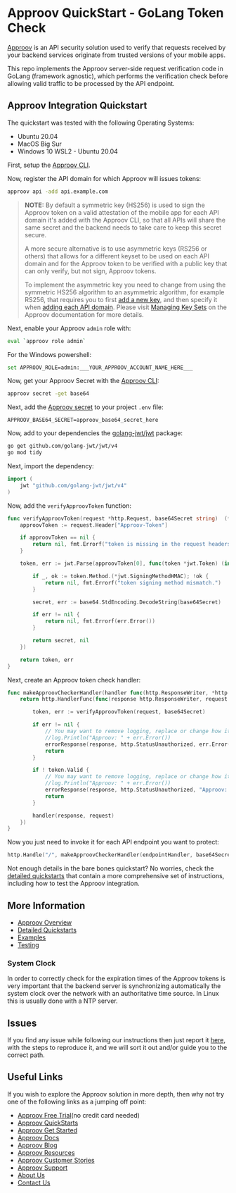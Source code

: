 # Approov QuickStart - GoLang Token Check

[Approov](https://approov.io) is an API security solution used to verify that requests received by your backend services originate from trusted versions of your mobile apps.

This repo implements the Approov server-side request verification code in GoLang (framework agnostic), which performs the verification check before allowing valid traffic to be processed by the API endpoint.


## Approov Integration Quickstart

The quickstart was tested with the following Operating Systems:

* Ubuntu 20.04
* MacOS Big Sur
* Windows 10 WSL2 - Ubuntu 20.04

First, setup the [Approov CLI](https://approov.io/docs/latest/approov-installation/index.html#initializing-the-approov-cli).

Now, register the API domain for which Approov will issues tokens:

```bash
approov api -add api.example.com
```

> **NOTE:** By default a symmetric key (HS256) is used to sign the Approov token on a valid attestation of the mobile app for each API domain it's added with the Approov CLI, so that all APIs will share the same secret and the backend needs to take care to keep this secret secure.
>
> A more secure alternative is to use asymmetric keys (RS256 or others) that allows for a different keyset to be used on each API domain and for the Approov token to be verified with a public key that can only verify, but not sign, Approov tokens.
>
> To implement the asymmetric key you need to change from using the symmetric HS256 algorithm to an asymmetric algorithm, for example RS256, that requires you to first [add a new key](https://approov.io/docs/latest/approov-usage-documentation/#adding-a-new-key), and then specify it when [adding each API domain](https://approov.io/docs/latest/approov-usage-documentation/#keyset-key-api-addition). Please visit [Managing Key Sets](https://approov.io/docs/latest/approov-usage-documentation/#managing-key-sets) on the Approov documentation for more details.

Next, enable your Approov `admin` role with:

```bash
eval `approov role admin`
````

For the Windows powershell:

```bash
set APPROOV_ROLE=admin:___YOUR_APPROOV_ACCOUNT_NAME_HERE___
````

Now, get your Approov Secret with the [Approov CLI](https://approov.io/docs/latest/approov-installation/index.html#initializing-the-approov-cli):

```bash
approov secret -get base64
```

Next, add the [Approov secret](https://approov.io/docs/latest/approov-usage-documentation/#account-secret-key-export) to your project `.env` file:

```env
APPROOV_BASE64_SECRET=approov_base64_secret_here
```

Now, add to your dependencies the [golang-jwt/jwt](github.com/dgrijalva/jwt-gohttps://github.com/golang-jwt/jwt) package:

```bash
go get github.com/golang-jwt/jwt/v4
go mod tidy
```

Next, import the dependency:

```go
import (
    jwt "github.com/golang-jwt/jwt/v4"
)
```

Now, add the `verifyApproovToken` function:

```go
func verifyApproovToken(request *http.Request, base64Secret string)  (*jwt.Token, error) {
    approovToken := request.Header["Approov-Token"]

    if approovToken == nil {
        return nil, fmt.Errorf("token is missing in the request headers.")
    }

    token, err := jwt.Parse(approovToken[0], func(token *jwt.Token) (interface{}, error) {

        if _, ok := token.Method.(*jwt.SigningMethodHMAC); !ok {
            return nil, fmt.Errorf("token signing method mismatch.")
        }

        secret, err := base64.StdEncoding.DecodeString(base64Secret)

        if err != nil {
            return nil, fmt.Errorf(err.Error())
        }

        return secret, nil
    })

    return token, err
}
```

Next, create an Approov token check handler:

```go
func makeApproovCheckerHandler(handler func(http.ResponseWriter, *http.Request), base64Secret string) http.Handler {
    return http.HandlerFunc(func(response http.ResponseWriter, request *http.Request) {

        token, err := verifyApproovToken(request, base64Secret)

        if err != nil {
            // You may want to remove logging, replace or change how its logging
            //log.Println("Approov: " + err.Error())
            errorResponse(response, http.StatusUnauthorized, err.Error())
            return
        }

        if ! token.Valid {
            // You may want to remove logging, replace or change how its logging
            //log.Println("Approov: " + err.Error())
            errorResponse(response, http.StatusUnauthorized, "Approov: token is invalid.")
            return
        }

        handler(response, request)
    })
}
```

Now you just need to invoke it for each API endpoint you want to protect:

```go
http.Handle("/", makeApproovCheckerHandler(endpointHandler, base64Secret))
```

Not enough details in the bare bones quickstart? No worries, check the [detailed quickstarts](QUICKSTARTS.md) that contain a more comprehensive set of instructions, including how to test the Approov integration.


## More Information

* [Approov Overview](OVERVIEW.md)
* [Detailed Quickstarts](QUICKSTARTS.md)
* [Examples](EXAMPLES.md)
* [Testing](TESTING.md)

### System Clock

In order to correctly check for the expiration times of the Approov tokens is very important that the backend server is synchronizing automatically the system clock over the network with an authoritative time source. In Linux this is usually done with a NTP server.


## Issues

If you find any issue while following our instructions then just report it [here](https://github.com/approov/quickstart-golang-token-check/issues), with the steps to reproduce it, and we will sort it out and/or guide you to the correct path.


## Useful Links

If you wish to explore the Approov solution in more depth, then why not try one of the following links as a jumping off point:

* [Approov Free Trial](https://approov.io/signup)(no credit card needed)
* [Approov QuickStarts](https://approov.io/docs/latest/approov-integration-examples/)
* [Approov Get Started](https://approov.io/product/demo)
* [Approov Docs](https://approov.io/docs)
* [Approov Blog](https://approov.io/blog/)
* [Approov Resources](https://approov.io/resource/)
* [Approov Customer Stories](https://approov.io/customer)
* [Approov Support](https://approov.io/contact)
* [About Us](https://approov.io/company)
* [Contact Us](https://approov.io/contact)
